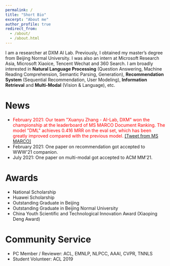 ```yaml
---
permalink: /
title: "Short Bio"
excerpt: "About me"
author_profile: true
redirect_from: 
  - /about/
  - /about.html
---
```


I am a researcher at DXM AI Lab. Previously, I obtained my master’s degree from Beijing Normal University. I was also an intern at Microsoft Research Asia, Microsoft Xiaoice, Tencent Wechat and 360 Search. I am broadly interested in **Natural Language Processing** (Question Answering, Machine Reading Comprehension, Semantic Parsing, Generation), **Recommendation System** (Sequential Recommendation, User Modeling), **Information Retrieval** and **Multi-Modal** (Vision & Language), etc. 

News
======
- <font color="red">February 2021: Our team "Xuanyu Zhang - AI-Lab, DXM" won the championship at the leaderboard of MS MARCO Document Ranking. The model "DML" achieves 0.416 MRR on the eval set, which has been greatly improved compared with the previous model.</font> [\[Tweet from MS MARCO\]](https://twitter.com/MSMarcoAI/status/1359965315875155976)
- February 2021: One paper on recommendation got accepted to WWW'21 companion.
- July 2021: One paper on multi-modal got accepted to ACM MM'21.
<!-- - January 2021: I served as a reviewer for ACL'21. -->

Awards
======
- National Scholarship
- Huawei Scholarship
- Outstanding Graduate in Beijing
- Outstanding Graduate in Beijing Normal University 
- China Youth Scientific and Technological Innovation Award (Xiaoping Deng Award)

Community Service
======
- PC Member / Reviewer: ACL, EMNLP, NLPCC, AAAI, CVPR, TNNLS
- Student Volunteer: ACL 2019
 <!-- (IEEE Transactions on Neural Networks and Learning Systems) --> 
